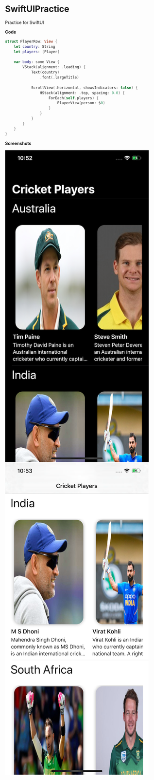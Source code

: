 # SwiftUIPractice
Practice for SwiftUI

**Code**

```swift
struct PlayerRow: View {
    let country: String
    let players: [Player]
    
    var body: some View {
        VStack(alignment: .leading) {
            Text(country)
                .font(.largeTitle)
            
            ScrollView(.horizontal, showsIndicators: false) {
                HStack(alignment: .top, spacing: 0.0) {
                    ForEach(self.players) {
                        PlayerView(person: $0)
                    }
                }
            }
        }
    }
}
```

**Screenshots**

![Dark Mode](https://github.com/ankitbharti1994/SwiftUIPractice/blob/master/Screenshots/dark.png)
![Light Mode](https://github.com/ankitbharti1994/SwiftUIPractice/blob/master/Screenshots/light.png)
